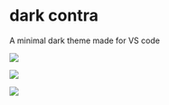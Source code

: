 # dark contra 
A minimal dark theme made for VS code

![](https://raw.githubusercontent.com/xgreenapple/dark-contra/main/images/dark-contra)

![](https://raw.githubusercontent.com/xgreenapple/dark-contra/main/images/dark-contra2)

![](https://raw.githubusercontent.com/xgreenapple/dark-contra/main/images/dark-contra3)
